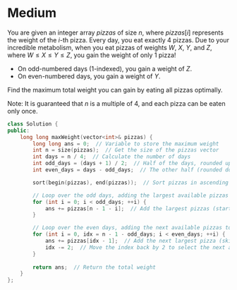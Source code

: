 # Medium

You are given an integer array $pizzas$ of size $n$, where $pizzas[i]$ represents the weight of the $i$-th pizza. Every day, you eat exactly $4$ pizzas. Due to your incredible metabolism, when you eat pizzas of weights $W$, $X$, $Y$, and $Z$, where $W \leq X \leq Y \leq Z$, you gain the weight of only $1$ pizza!

- On odd-numbered days (1-indexed), you gain a weight of $Z$.
- On even-numbered days, you gain a weight of $Y$.

Find the maximum total weight you can gain by eating all pizzas optimally.

Note: It is guaranteed that $n$ is a multiple of 4, and each pizza can be eaten only once.

```cpp
class Solution {
public:
    long long maxWeight(vector<int>& pizzas) {
        long long ans = 0;  // Variable to store the maximum weight
        int n = size(pizzas);  // Get the size of the pizzas vector
        int days = n / 4;  // Calculate the number of days
        int odd_days = (days + 1) / 2;  // Half of the days, rounded up
        int even_days = days - odd_days;  // The other half (rounded down)

        sort(begin(pizzas), end(pizzas));  // Sort pizzas in ascending order

        // Loop over the odd days, adding the largest available pizzas to the answer
        for (int i = 0; i < odd_days; ++i) {
            ans += pizzas[n - 1 - i];  // Add the largest pizzas (starting from the end of the sorted list)
        }

        // Loop over the even days, adding the next available pizzas to the answer
        for (int i = 0, idx = n - 1 - odd_days; i < even_days; ++i) {
            ans += pizzas[idx - 1];  // Add the next largest pizza (skip 1 to ensure we're adding non-overlapping pizzas)
            idx -= 2;  // Move the index back by 2 to select the next available pizza
        }
        
        return ans;  // Return the total weight
    }
};
```
